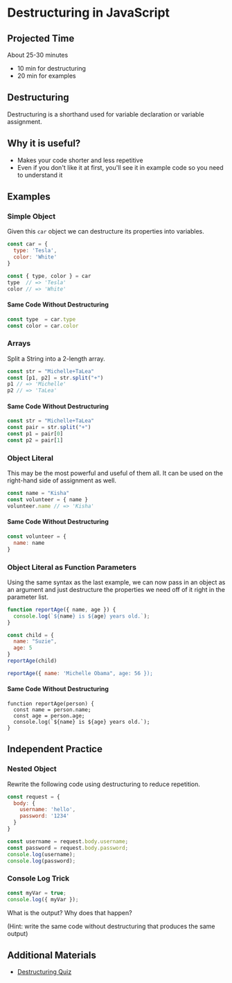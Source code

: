 # Destructuring in JavaScript

## Projected Time

About 25-30 minutes
- 10 min for destructuring
- 20 min for examples

## Destructuring

Destructuring is a shorthand used for variable declaration or variable assignment.

## Why it is useful?

- Makes your code shorter and less repetitive
- Even if you don't like it at first, you'll see it in example code so you need to understand it

## Examples

### Simple Object

Given this `car` object we can destructure its properties into variables.

```javascript
const car = {
  type: 'Tesla',
  color: 'White'
}

const { type, color } = car
type  // => 'Tesla'
color // => 'White'
```

#### Same Code Without Destructuring

```javascript
const type  = car.type
const color = car.color
```

### Arrays

Split a String into a 2-length array.

```javascript
const str = "Michelle+TaLea"
const [p1, p2] = str.split("+")
p1 // => 'Michelle'
p2 // => 'TaLea'
```

#### Same Code Without Destructuring

```javascript
const str = "Michelle+TaLea"
const pair = str.split("+")
const p1 = pair[0]
const p2 = pair[1]
```

### Object Literal
This may be the most powerful and useful of them all. It can be used on the right-hand side of assignment as well.

```javascript
const name = "Kisha"
const volunteer = { name }
volunteer.name // => 'Kisha'
```

#### Same Code Without Destructuring

```javascript
const volunteer = {
  name: name
}
```

### Object Literal as Function Parameters
Using the same syntax as the last example, we can now pass in an object as an argument and just destructure the properties we need off of it right in the parameter list.

```javascript
function reportAge({ name, age }) {
  console.log(`${name} is ${age} years old.`);
}

const child = {
  name: "Suzie",
  age: 5
}
reportAge(child)

reportAge({ name: 'Michelle Obama", age: 56 });
```

#### Same Code Without Destructuring

```
function reportAge(person) {
  const name = person.name;
  const age = person.age;
  console.log(`${name} is ${age} years old.`);
}
```



## Independent Practice

### Nested Object

Rewrite the following code using destructuring to reduce repetition.


```javascript
const request = {
  body: {
    username: 'hello',
    password: '1234'
  }
}

const username = request.body.username;
const password = request.body.password;
console.log(username);
console.log(password);
```

### Console Log Trick

```javascript
const myVar = true;
console.log({ myVar });
```

What is the output? Why does that happen? 

(Hint: write the same code without destructuring that produces the same output)


## Additional Materials
- [Destructuring Quiz](https://javascript.info/destructuring-assignment)





